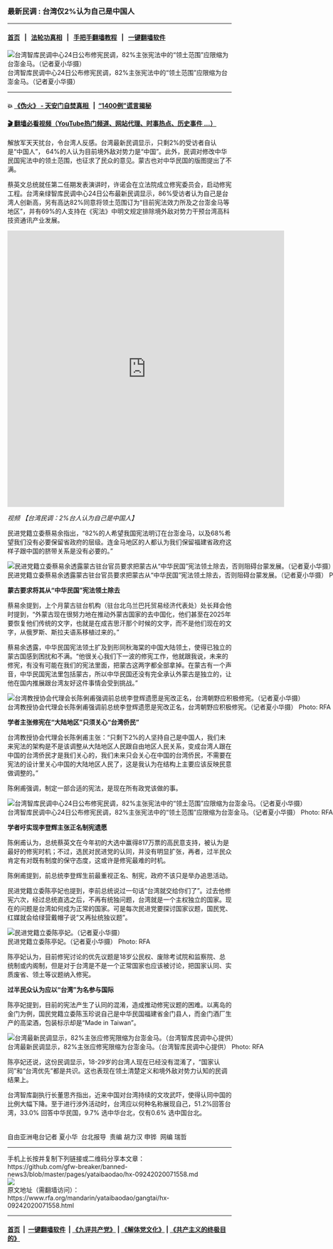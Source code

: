 ### 最新民调 : 台湾仅2%认为自己是中国人
------------------------

#### [首页](https://github.com/gfw-breaker/banned-news3/blob/master/README.md) &nbsp;&nbsp;|&nbsp;&nbsp; [法轮功真相](https://github.com/begood0513/basic/blob/master/README.md)  &nbsp;&nbsp;|&nbsp;&nbsp; [手把手翻墙教程](https://github.com/gfw-breaker/guides/wiki)  &nbsp;&nbsp;|&nbsp;&nbsp; [一键翻墙软件](https://github.com/gfw-breaker/nogfw/blob/master/README.md)  



<div id="headerimg">
 <img alt="台湾智库民调中心24日公布修宪民调，82%主张宪法中的“领土范围”应限缩为台澎金马。（记者夏小华摄）" src="https://www.rfa.org/mandarin/yataibaodao/gangtai/hx-09242020071558.html/1.jpeg/@@images/4c304d2f-afc0-48ca-93c2-c508e1cde91e.jpeg" title="台湾智库民调中心24日公布修宪民调，82%主张宪法中的“领土范围”应限缩为台澎金马。（记者夏小华摄）"/>
 <div id="headerimgcontents">
  <div id="headerimgcaption">
   <span>
    台湾智库民调中心24日公布修宪民调，82%主张宪法中的“领土范围”应限缩为台澎金马。（记者夏小华摄）
   </span>
   <!-- zoomattribute -->
  </div>
  <!-- headerimgcaption -->
 </div>
 <!-- headerimagecontents -->
</div>

<hr/>


#### 💥 [《伪火》 - 天安门自焚真相 ](http://158.247.195.190:10000/videos/blog/weihuo.html)&nbsp; |&nbsp; [“1400例”谎言揭秘  ](http://158.247.195.190:10000/videos/blog/jiexi1400.html)

#### [ 🎬  翻墙必看视频（YouTube热门频道、网站代理、时事热点、历史事件 ...）](https://github.com/gfw-breaker/links/blob/master/banned.md)

<div id="storytext">
 <div>
  <div class="slot_header">
  </div>
 </div>
 <p>
 </p>
 <p>
  解放军天天扰台，令台湾人反感。台湾最新民调显示，只剩2%的受访者自认是“中国人”， 64%的人认为目前境外敌对势力是“中国”。此外，民调对修改中华民国宪法中的领土范围，也征求了民众的意见。蒙古也对中华民国的版图提出了不满。
 </p>
 <p>
  蔡英文总统就任第二任期发表演讲时，许诺会在立法院成立修宪委员会，启动修宪工程。台湾亲绿智库民调中心24日公布最新民调显示，86%受访者认为自己是台湾人创新高，另有高达82%同意将领土范围订为“目前宪法效力所及之台澎金马等地区”，并有69%的人支持在《宪法》中明文规定排除境外敌对势力干预台湾高科技资通讯产业发展。
 </p>
 <p>
 </p>
 <p>
  <iframe frameborder="0" height="620" scrolling="no" src="https://www.facebook.com/plugins/video.php?href=https%3A%2F%2Fwww.facebook.com%2FRFAChinese%2Fvideos%2F2822968057933408%2F&amp;show_text=0&amp;width=622" width="622">
  </iframe>
 </p>
 <p>
  <i>
   视频
   <span class="oo9gr5id knj5qynh a3bd9o3v jq4qci2q iv3no6db c8b282yb mau55g9w fe6kdd0r d3f4x2em aigsh9s9 nxhoafnm keod5gw0 a8c37x1j rrkovp55 c1et5uql qv66sw1b hpfvmrgz d2edcug0" dir="auto">
    【台湾民调：2%台人认为自己是中国人】
   </span>
  </i>
 </p>
 <p>
 </p>
 <p>
 </p>
 <p>
  民进党籍立委蔡易余指出，“82%的人希望我国宪法明订在台澎金马，以及68%希望我们没有必要保留省政府的层级。连金马地区的人都认为我们保留福建省政府这样子跟中国的脐带关系是没有必要的。”
 </p>
 <p>
 </p>
 <p>
  <div class="image-inline captioned" style="width:1280px;">
   <div style="width:1280px;">
    <img alt="民进党籍立委蔡易余透露蒙古驻台官员要求把蒙古从“中华民国”宪法领土除去，否则阻碍台蒙发展。（记者夏小华摄）" src="https://www.rfa.org/mandarin/yataibaodao/gangtai/hx-09242020071558.html/2.png" title="民进党籍立委蔡易余透露蒙古驻台官员要求把蒙古从“中华民国”宪法领土除去，否则阻碍台蒙发展。（记者夏小华摄）"/>
   </div>
   <div class="image-caption">
    <span style="width:1280px;">
     民进党籍立委蔡易余透露蒙古驻台官员要求把蒙古从“中华民国”宪法领土除去，否则阻碍台蒙发展。（记者夏小华摄）
    </span>
    <span class="copyright">
     Photo: RFA
    </span>
   </div>
  </div>
 </p>
 <p>
  <b>
   蒙古要求将其从“中华民国”宪法领土除去
  </b>
 </p>
 <p>
  蔡易余提到，上个月蒙古驻台机构（驻台北乌兰巴托贸易经济代表处）处长拜会他时提到，“外蒙古现在很努力地在推动外蒙古国家的去中国化，他们甚至在2025年要恢复他们传统的文字，也就是在成吉思汗那个时候的文字，而不是他们现在的文字，从俄罗斯、斯拉夫语系移植过来的。”
 </p>
 <p>
  蔡易余透露，中华民国宪法领土扩及到形同秋海棠的中国大陆领土，使得已独立的蒙古国感到困扰和不满。“他很关心我们下一波的修宪工作，他就跟我说，未来的修宪，有没有可能在我们的宪法里面，把蒙古这两字都全部拿掉。在蒙古有一个声音，中华民国宪法里包括蒙古，所以中华民国还没有完全承认外蒙古是独立的，让他在国内推展跟台湾友好这件事情会受到挑战。”
 </p>
 <p>
 </p>
 <p>
  <div class="image-inline captioned" style="width:1280px;">
   <div style="width:1280px;">
    <img alt="台湾教授协会代理会长陈俐甫强调前总统李登辉遗愿是宪改正名，台湾朝野应积极修宪。（记者夏小华摄）" src="https://www.rfa.org/mandarin/yataibaodao/gangtai/hx-09242020071558.html/3.png" title="台湾教授协会代理会长陈俐甫强调前总统李登辉遗愿是宪改正名，台湾朝野应积极修宪。（记者夏小华摄）"/>
   </div>
   <div class="image-caption">
    <span style="width:1280px;">
     台湾教授协会代理会长陈俐甫强调前总统李登辉遗愿是宪改正名，台湾朝野应积极修宪。（记者夏小华摄）
    </span>
    <span class="copyright">
     Photo: RFA
    </span>
   </div>
  </div>
 </p>
 <p>
  <b>
   学者主张修宪在“大陆地区”只须关心“台湾侨民”
  </b>
 </p>
 <p>
  台湾教授协会代理会长陈俐甫主张：“只剩下2%的人坚持自己是中国人，我们未来宪法的架构是不是该调整从大陆地区人民跟自由地区人民关系，变成台湾人跟在中国的台湾侨民才是我们关心的，我们未来只会关心在中国的台湾侨民，不需要在宪法的设计里关心中国的大陆地区人民了，这是我认为在结构上主要应该反映民意做调整的。”
 </p>
 <p>
  陈俐甫强调，制定一部合适的宪法，是现在所有政党该做的事。
 </p>
 <p>
 </p>
 <p>
  <div class="image-inline captioned" style="width:1280px;">
   <div style="width:1280px;">
    <img alt="台湾智库民调中心24日公布修宪民调，82%主张宪法中的“领土范围”应限缩为台澎金马。（记者夏小华摄）" src="https://www.rfa.org/mandarin/yataibaodao/gangtai/hx-09242020071558.html/5.png" title="台湾智库民调中心24日公布修宪民调，82%主张宪法中的“领土范围”应限缩为台澎金马。（记者夏小华摄）"/>
   </div>
   <div class="image-caption">
    <span style="width:1280px;">
     台湾智库民调中心24日公布修宪民调，82%主张宪法中的“领土范围”应限缩为台澎金马。（记者夏小华摄）
    </span>
    <span class="copyright">
     Photo: RFA
    </span>
   </div>
  </div>
 </p>
 <p>
  <b>
   学者吁实现李登辉主张正名制宪遗愿
  </b>
 </p>
 <p>
  陈俐甫认为，总统蔡英文在今年初的大选中赢得817万票的高民意支持，被认为是最好的修宪时机；不过，选民对民进党的认同，并没有明显扩张，再者，过半民众肯定有对既有制度的保守态度，这或许是修宪最难的时机。
 </p>
 <p>
  陈俐甫提到，前总统李登辉生前最重视正名、制宪，政府不该只是举办追思活动。
 </p>
 <p>
  民进党籍立委陈亭妃也提到，李前总统说过一句话“台湾就交给你们了”。过去他修宪六次，经过总统直选之后，不再有统独问题，台湾就是一个主权独立的国家。现在的问题是台湾如何成为正常的国家。可是每次民进党要探讨国家议题，国民党、红媒就会给绿营戴帽子说“又再扯统独议题”。
 </p>
 <p>
 </p>
 <p>
  <div class="image-inline captioned" style="width:1280px;">
   <div style="width:1280px;">
    <img alt="民进党籍立委陈亭妃。（记者夏小华摄）" src="https://www.rfa.org/mandarin/yataibaodao/gangtai/hx-09242020071558.html/4.jpg" title="民进党籍立委陈亭妃。（记者夏小华摄）"/>
   </div>
   <div class="image-caption">
    <span style="width:1280px;">
     民进党籍立委陈亭妃。（记者夏小华摄）
    </span>
    <span class="copyright">
     Photo: RFA
    </span>
   </div>
  </div>
 </p>
 <p>
  陈亭妃认为，目前修宪讨论的优先议题是18岁公民权、废除考试院和监察院、总统制或内阁制，但是对于台湾是不是一个正常国家也应该被讨论，把国家认同、实质废省、领土等议题纳入修宪。
  <br/>
  <b>
  </b>
 </p>
 <p>
  <b>
   过半民众认为应以“台湾”为名参与国际
  </b>
 </p>
 <p>
  陈亭妃提到，目前的宪法产生了认同的混淆，造成推动修宪议题的困难。以离岛的金门为例，国民党籍立委陈玉珍说自己是中华民国福建省金门县人，而金门酒厂生产的高梁酒，包装标示却是“Made in Taiwan”。
 </p>
 <p>
 </p>
 <p>
  <div class="image-inline captioned" style="width:1280px;">
   <div style="width:1280px;">
    <img alt="台湾最新民调显示，82%主张应修宪限缩为台澎金马。（台湾智库民调中心提供）" src="https://www.rfa.org/mandarin/yataibaodao/gangtai/hx-09242020071558.html/7.png" title="台湾最新民调显示，82%主张应修宪限缩为台澎金马。（台湾智库民调中心提供）"/>
   </div>
   <div class="image-caption">
    <span style="width:1280px;">
     台湾最新民调显示，82%主张应修宪限缩为台澎金马。（台湾智库民调中心提供）
    </span>
    <span class="copyright">
     Photo: RFA
    </span>
   </div>
  </div>
 </p>
 <p>
  陈亭妃还说，这份民调显示，18-29岁的台湾人现在已经没有混淆了，“国家认同”和“台湾优先”都是共识。这也表现在领土清楚定义和境外敌对势力认知的民调结果上。
 </p>
 <p>
  台湾智库副执行长董思齐指出，近来中国对台湾持续的文攻武吓，使得认同中国的比例大幅下降。至于进行涉外活动时，台湾应以何种名称展现自己，51.2%回答台湾，33.0% 回答中华民国，9.7% 选中华台北，仅有0.6% 选中国台北。
  <br/>
  <br/>
  <br/>
  自由亚洲电台记者 夏小华  台北报导  责编 胡力汉 申铧  网编 瑞哲
 </p>
</div>

<hr/>
手机上长按并复制下列链接或二维码分享本文章：<br/>
https://github.com/gfw-breaker/banned-news3/blob/master/pages/yataibaodao/hx-09242020071558.md <br/>
<a href='https://github.com/gfw-breaker/banned-news3/blob/master/pages/yataibaodao/hx-09242020071558.md'><img src='https://github.com/gfw-breaker/banned-news3/blob/master/pages/yataibaodao/hx-09242020071558.md.png'/></a> <br/>
原文地址（需翻墙访问）：https://www.rfa.org/mandarin/yataibaodao/gangtai/hx-09242020071558.html


------------------------
#### [首页](https://github.com/gfw-breaker/banned-news3/blob/master/README.md) &nbsp;|&nbsp; [一键翻墙软件](https://github.com/gfw-breaker/nogfw/blob/master/README.md) &nbsp;| [《九评共产党》](https://github.com/gfw-breaker/9ping.md/blob/master/README.md#九评之一评共产党是什么) | [《解体党文化》](https://github.com/gfw-breaker/jtdwh.md/blob/master/README.md) | [《共产主义的终极目的》](https://github.com/gfw-breaker/gczydzjmd.md/blob/master/README.md)


<img src='http://gfw-breaker.win/banned-news3/pages/yataibaodao/hx-09242020071558.md' width='0px' height='0px'/>